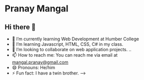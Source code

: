 # Pranay Mangal
## Hi there 👋



- 🔭 I’m currently learning Web Development at Humber College
- 🌱 I’m learning Javascript, HTML, CSS, C# in my class.
- 👯 I’m looking to collaborate on web application projects. ..
- 📫 How to reach me: You can reach me via email at mangal.pranay@gmail.com
- 😄 Pronouns: He/him
- ⚡ Fun fact: I have a twin brother.
-->
